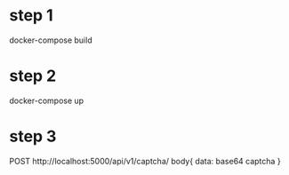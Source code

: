 # step 1
docker-compose build

# step 2 
docker-compose up

# step 3
POST http://localhost:5000/api/v1/captcha/
body{
    data: base64 captcha
}